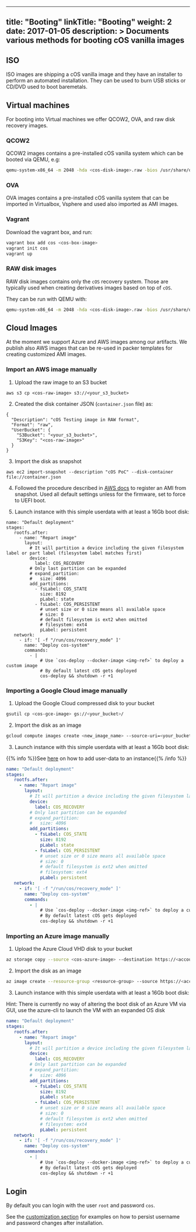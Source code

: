 
---
title: "Booting"
linkTitle: "Booting"
weight: 2
date: 2017-01-05
description: >
  Documents various methods for booting cOS vanilla images
---

## ISO

ISO images are shipping a cOS vanilla image and they have an installer to perform an automated installation. They can be used to burn USB sticks or CD/DVD used to boot baremetals. 

## Virtual machines

For booting into Virtual machines we offer QCOW2, OVA, and raw disk recovery images.

### QCOW2

QCOW2 images contains a pre-installed cOS vanilla system which can be booted via QEMU, e.g:

```bash
qemu-system-x86_64 -m 2048 -hda <cos-disk-image>.raw -bios /usr/share/qemu/ovmf-x86_64.bin
```

### OVA

OVA images contains a pre-installed cOS vanilla system that can be imported in Virtualbox, Vsphere and used also imported as AMI images.

### Vagrant

Download the vagrant box, and run:

```bash
vagrant box add cos <cos-box-image>
vagrant init cos
vagrant up
```

### RAW disk images

RAW disk images contains only the `cOS` recovery system. Those are typically used when creating derivatives images based on top of `cOS`.

They can be run with QEMU with:

```bash
qemu-system-x86_64 -m 2048 -hda <cos-disk-image>.raw -bios /usr/share/qemu/ovmf-x86_64.bin
```

## Cloud Images

At the moment we support Azure and AWS images among our artifacts. We publish also AWS images that can be re-used in packer templates for creating customized AMI images. 

### Import an AWS image manually

1. Upload the raw image to an S3 bucket
```
aws s3 cp <cos-raw-image> s3://<your_s3_bucket>
```

2. Created the disk container JSON (`container.json` file) as:

```
{
  "Description": "cOS Testing image in RAW format",
  "Format": "raw",
  "UserBucket": {
    "S3Bucket": "<your_s3_bucket>",
    "S3Key": "<cos-raw-image>"
  }
}
```

3. Import the disk as snapshot

```
aws ec2 import-snapshot --description "cOS PoC" --disk-container file://container.json
```

4. Followed the procedure described in [AWS docs](https://docs.aws.amazon.com/AWSEC2/latest/UserGuide/creating-an-ami-ebs.html#creating-launching-ami-from-snapshot) to register an AMI from snapshot. Used all default settings unless for the firmware, set to force to UEFI boot.

5. Launch instance with this simple userdata with at least a 16Gb boot disk:
```
name: "Default deployment"
stages:
   rootfs.after:
     - name: "Repart image"
       layout:
         # It will partition a device including the given filesystem label or part label (filesystem label matches first)
         device:
           label: COS_RECOVERY
         # Only last partition can be expanded
         # expand_partition:
         #   size: 4096
         add_partitions:
           - fsLabel: COS_STATE
             size: 8192
             pLabel: state
           - fsLabel: COS_PERSISTENT
             # unset size or 0 size means all available space
             # size: 0 
             # default filesystem is ext2 when omitted
             # filesystem: ext4
             pLabel: persistent
   network:
     - if: '[ -f "/run/cos/recovery_mode" ]'
       name: "Deploy cos-system"
       commands:                                                                 
         - |
             # Use `cos-deploy --docker-image <img-ref>` to deploy a custom image
             # By default latest cOS gets deployed
             cos-deploy && shutdown -r +1

```


### Importing a Google Cloud image manually

1. Upload the Google Cloud compressed disk to your bucket

```bash
gsutil cp <cos-gce-image> gs://<your_bucket>/
```

2. Import the disk as an image

```bash
gcloud compute images create <new_image_name> --source-uri=<your_bucket>/<cos-gce-image> --guest-os-features=UEFI_COMPATIBLE
```

3. Launch instance with this simple userdata with at least a 16Gb boot disk:

{{% info %}}See [here](https://cloud.google.com/container-optimized-os/docs/how-to/create-configure-instance#using_cloud-init_with_the_cloud_config_format) on how to add user-data to an instance{{% /info %}}

```yaml
name: "Default deployment"
stages:
   rootfs.after:
     - name: "Repart image"
       layout:
         # It will partition a device including the given filesystem label or part label (filesystem label matches first)
         device:
           label: COS_RECOVERY
         # Only last partition can be expanded
         # expand_partition:
         #   size: 4096
         add_partitions:
           - fsLabel: COS_STATE
             size: 8192
             pLabel: state
           - fsLabel: COS_PERSISTENT
             # unset size or 0 size means all available space
             # size: 0 
             # default filesystem is ext2 when omitted
             # filesystem: ext4
             pLabel: persistent
   network:
     - if: '[ -f "/run/cos/recovery_mode" ]'
       name: "Deploy cos-system"
       commands:                                                                 
         - |
             # Use `cos-deploy --docker-image <img-ref>` to deploy a custom image
             # By default latest cOS gets deployed
             cos-deploy && shutdown -r +1
```


### Importing an Azure image manually

1. Upload the Azure Cloud VHD disk to your bucket

```bash
az storage copy --source <cos-azure-image> --destination https://<account>.blob.core.windows.net/<container>/<destination-cos-azure-image>

```

2. Import the disk as an image

```bash
az image create --resource-group <resource-group> --source https://<account>.blob.core.windows.net/<container>/<cos-azure-image> --os-type linux --hyper-v-generation v2 --name <image-name>
```

3. Launch instance with this simple userdata with at least a 16Gb boot disk:

Hint: There is currently no way of altering the boot disk of an Azure VM via GUI, use the azure-cli to launch the VM with an expanded OS disk

```yaml
name: "Default deployment"
stages:
   rootfs.after:
     - name: "Repart image"
       layout:
         # It will partition a device including the given filesystem label or part label (filesystem label matches first)
         device:
           label: COS_RECOVERY
         # Only last partition can be expanded
         # expand_partition:
         #   size: 4096
         add_partitions:
           - fsLabel: COS_STATE
             size: 8192
             pLabel: state
           - fsLabel: COS_PERSISTENT
             # unset size or 0 size means all available space
             # size: 0 
             # default filesystem is ext2 when omitted
             # filesystem: ext4
             pLabel: persistent
   network:
     - if: '[ -f "/run/cos/recovery_mode" ]'
       name: "Deploy cos-system"
       commands:                                                                 
         - |
             # Use `cos-deploy --docker-image <img-ref>` to deploy a custom image
             # By default latest cOS gets deployed
             cos-deploy && shutdown -r +1
```

## Login

By default you can login with the user `root` and password `cos`.

See the [customization section](../customizing/login) for examples on how to persist username and password changes after installation.

